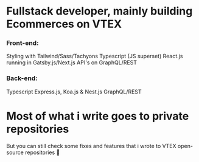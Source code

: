 # Fullstack developer, mainly building Ecommerces on VTEX

### Front-end:
Styling with Tailwind/Sass/Tachyons
Typescript (JS superset)
React.js running in Gatsby.js/Next.js
API's on GraphQL/REST

### Back-end:
Typescript
Express.js, Koa.js & Nest.js
GraphQL/REST

# Most of what i write goes to private repositories
But you can still check some fixes and features that i wrote to VTEX open-source repositories 🥹
